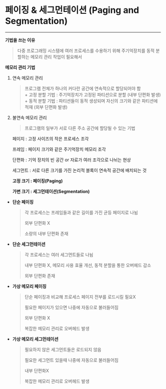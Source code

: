 # 페이징 & 세그먼테이션 (Paging and Segmentation)
___

**기법을 쓰는 이유**   
> 다중 프로그래밍 시스템에 여러 프로세스를 수용하기 위해 주기억장치를 동적 분할하는 메모리 관리 작업이 필요해서


**메모리 관리 기법**   
1. 연속 메모리 관리   
   > 프로그램 전체가 하나의 커다란 공간에 연속적으로 할당되어야 함   
       + 고정 분할 기법 : 주기억장치가 고정된 파티션으로 분할 (내부 단편화 발생)   
       + 동적 분할 기법 : 파티션들이 동적 생성되며 자신의 크기와 같은 파티션에 적재 (외부 단편화 발생)

2. 불연속 메모리 관리   
   > 프로그램의 일부가 서로 다른 주소 공간에 할당될 수 있는 기법

   페이지 : 고정 사이즈의 작은 프로세스 조각

   프레임 : 페이지 크기와 같은 주기억장치 메모리 조각

   단편화 : 기억 장치의 빈 공간 or 자료가 여러 조각으로 나뉘는 현상

   세그먼트 : 서로 다른 크기를 가진 논리적 블록이 연속적 공간에 배치되는 것

   **고정 크기 : 페이징(Paging)**

   **가변 크기 : 세그먼테이션(Segmentation)**

  + **단순 페이징**
     > 
     > 각 프로세스는 프레임들과 같은 길이를 가진 균등 페이지로 나뉨
     > 
     > 외부 단편화 X
     > 
     > 소량의 내부 단편화 존재

  + **단순 세그먼테이션**
     > 
     > 각 프로세스는 여러 세그먼트들로 나뉨
     > 
     > 내부 단편화 X, 메모리 사용 효율 개선, 동적 분할을 통한 오버헤드 감소
     > 
     > 외부 단편화 존재

  + **가상 메모리 페이징**
     > 
     > 단순 페이징과 비교해 프로세스 페이지 전부를 로드시킬 필요X
     > 
     > 필요한 페이지가 있으면 나중에 자동으로 불러들어짐
     > 
     > 외부 단편화 X
     > 
     > 복잡한 메모리 관리로 오버헤드 발생

  + **가상 메모리 세그먼테이션**
     > 
     > 필요하지 않은 세그먼트들은 로드되지 않음
     > 
     > 필요한 세그먼트 있을때 나중에 자동으로 불러들어짐
     > 
     > 내부 단편화X
     > 
     > 복잡한 메모리 관리로 오버헤드 발생
